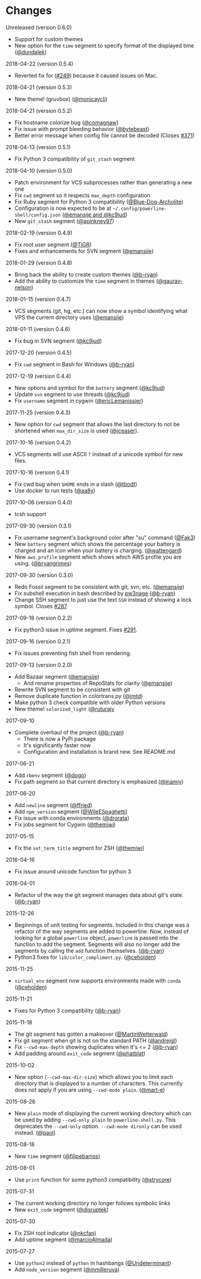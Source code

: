 # Changes

Unreleased (version 0.6.0)

* Support for custom themes
* New option for the `time` segment to specify format of the displayed time
  ([@dundalek](https://github.com/b-ryan/powerline-shell/pull/383))

2018-04-22 (version 0.5.4)

* Reverted fix for
  ([#249](https://github.com/b-ryan/powerline-shell/issues/249)) because it
  caused issues on Mac.

2018-04-21 (version 0.5.3)

* New theme! (gruvbox)
  ([@monicaycli](https://github.com/b-ryan/powerline-shell/pull/388))

2018-04-21 (version 0.5.2)

* Fix hostname colorize bug
  ([@comagnaw](https://github.com/b-ryan/powerline-shell/issues/353))
* Fix issue with prompt bleeding behavior
  ([@bytebeast](https://github.com/b-ryan/powerline-shell/issues/249))
* Better error message when config file cannot be decoded (Closes
  [#371](https://github.com/b-ryan/powerline-shell/issues/371))

2018-04-13 (version 0.5.1)

* Fix Python 3 compatibility of `git_stash` segment

2018-04-10 (version 0.5.0)

* Patch environment for VCS subprocesses rather than generating a new one
* Fix `cwd` segment so it respects `max_depth` configuration
* Fix Ruby segment for Python 3 compatibility
  ([@Blue-Dog-Archolite](https://github.com/b-ryan/powerline-shell/pull/366))
* Configuration is now expected to be at
  `~/.config/powerline-shell/config.json` ([@emansije and
  @kc9jud](https://github.com/b-ryan/powerline-shell/pull/334))
* New `git_stash` segment
  ([@apinkney97](https://github.com/b-ryan/powerline-shell/pull/379))

2018-02-19 (version 0.4.9)

* Fix root user segment
  ([@TiGR](https://github.com/b-ryan/powerline-shell/pull/362))
* Fixes and enhancements for SVN segment
  ([@emansije](https://github.com/b-ryan/powerline-shell/pull/349))

2018-01-29 (version 0.4.8)

* Bring back the ability to create custom themes
  ([@b-ryan](https://github.com/b-ryan/powerline-shell/pull/352))
* Add the ability to customize the `time` segment in themes
  ([@gaurav-nelson](https://github.com/b-ryan/powerline-shell/pull/338))

2018-01-15 (version 0.4.7)

* VCS segments (git, hg, etc.) can now show a symbol identifying what VPS the
  current directory uses
  ([@emansije](https://github.com/b-ryan/powerline-shell/pull/298))

2018-01-11 (version 0.4.6)

* Fix bug in SVN segment
  ([@kc9jud](https://github.com/b-ryan/powerline-shell/pull/347))

2017-12-20 (version 0.4.5)

* Fix `cwd` segment in Bash for Windows
  ([@b-ryan](https://github.com/b-ryan/powerline-shell/pull/340))

2017-12-19 (version 0.4.4)

* New options and symbol for the `battery` segment
  ([@kc9jud](https://github.com/b-ryan/powerline-shell/pull/332))
* Update `svn` segment to use threads
  ([@kc9jud](https://github.com/b-ryan/powerline-shell/pull/333))
* Fix `username` segment in cygwin
  ([@ericLemanissier](https://github.com/b-ryan/powerline-shell/commits/master))

2017-11-25 (version 0.4.3)

* New option for `cwd` segment that allows the last directory to not be
  shortened when `max_dir_size` is used
  ([@jceaser](https://github.com/banga/powerline-shell/pull/321)).

2017-10-16 (version 0.4.2)

* VCS segments will use ASCII `?` instead of a unicode symbol for new files.

2017-10-16 (version 0.4.1)

* Fix cwd bug when `$HOME` ends in a slash
  ([@tbodt](https://github.com/banga/powerline-shell/pull/309))
* Use docker to run tests
  ([@aa8y](https://github.com/banga/powerline-shell/pull/297))

2017-10-06 (version 0.4.0)

* tcsh support

2017-09-30 (version 0.3.1)

* Fix username segment's background color after "su" command
  ([@Fak3](https://github.com/banga/powerline-shell/pull/175))
* New `battery` segment which shows the percentage your battery is charged and
  an icon when your battery is charging.
  ([@wattengard](https://github.com/banga/powerline-shell/pull/204))
* New `aws_profile` segment which shows which AWS profile you are using.
  ([@bryangrimes](https://github.com/banga/powerline-shell/pull/223))

2017-09-30 (version 0.3.0)

* Redo Fossil segment to be consistent with git, svn, etc.
  ([@emansije](https://github.com/banga/powerline-shell/pull/286))
* Fix subshell execution in bash described by
  [pw3nage](https://github.com/njhartwell/pw3nage)
  ([@b-ryan](https://github.com/banga/powerline-shell/pull/282))
* Change SSH segment to just use the text `SSH` instead of showing a lock
  symbol. Closes [#287](https://github.com/banga/powerline-shell/issues/287).

2017-09-18 (version 0.2.2)

* Fix python3 issue in uptime segment. Fixes
  [#291](https://github.com/banga/powerline-shell/issues/291).

2017-09-16 (version 0.2.1)

* Fix issues preventing fish shell from rendering.

2017-09-13 (version 0.2.0)

* Add Bazaar segment
  ([@emansije](https://github.com/banga/powerline-shell/pull/283))
  * And rename properties of RepoStats for clarity
    ([@emansije](https://github.com/banga/powerline-shell/pull/284))
* Rewrite SVN segment to be consistent with git
* Remove duplicate function in colortrans.py
  ([@jmtd](https://github.com/banga/powerline-shell/pull/273))
* Make python 3 check compatible with older Python versions
* New theme! `solarized_light`
  ([@ruturajv](https://github.com/banga/powerline-shell/pull/143)

2017-09-10

* Complete overhaul of the project
  ([@b-ryan](https://github.com/banga/powerline-shell/pull/280))
  * There is now a PyPi package
  * It's significantly faster now
  * Configuration and installation is brand new. See README.md

2017-06-21

* Add `rbenv` segment
  ([@dogo](https://github.com/banga/powerline-shell/pull/260))
* Fix path segment so that current directory is emphasized
  ([@inamiy](https://github.com/banga/powerline-shell/pull/235))

2017-06-20

* Add `newline` segment
  ([@ffried](https://github.com/banga/powerline-shell/pull/266))
* Add `npm_version` segment
  ([@WileESpaghetti](https://github.com/banga/powerline-shell/pull/265))
* Fix issue with conda environments
  ([@drorata](https://github.com/banga/powerline-shell/pull/257))
* Fix jobs segment for Cygwin
  ([@themiwi](https://github.com/banga/powerline-shell/pull/256))

2017-05-15

* Fix the `set_term_title` segment for ZSH
  ([@themiwi](https://github.com/banga/powerline-shell/pull/255))

2016-04-16

* Fix issue around unicode function for python 3

2016-04-01

* Refactor of the way the git segment manages data about git's state.
  ([@b-ryan](https://github.com/milkbikis/powerline-shell/pull/221))

2015-12-26

* Beginnings of unit testing for segments. Included in this change was a
  refactor of the way segments are added to powerline. Now, instead of looking
  for a global `powerline` object, `powerline` is passed into the function to
  add the segment. Segments will also no longer add the segments by calling the
  `add` function themselves.
  ([@b-ryan](https://github.com/milkbikis/powerline-shell/pull/212))
* Python3 fixes for `lib/color_compliment.py`.
  ([@ceholden](https://github.com/milkbikis/powerline-shell/pull/220))

2015-11-25

* `virtual_env` segment now supports environments made with `conda`
  ([@ceholden](https://github.com/milkbikis/powerline-shell/pull/198))

2015-11-21

* Fixes for Python 3 compatibility
  ([@b-ryan](https://github.com/milkbikis/powerline-shell/pull/211))

2015-11-18

* The git segment has gotten a makeover
  ([@MartinWetterwald](https://github.com/milkbikis/powerline-shell/pull/136))
* Fix git segment when git is not on the standard PATH
  ([@andrejgl](https://github.com/milkbikis/powerline-shell/pull/153))
* Fix `--cwd-max-depth` showing duplicates when it's <= 2
  ([@b-ryan](https://github.com/milkbikis/powerline-shell/pull/209))
* Add padding around `exit_code` segment
  ([@phatblat](https://github.com/milkbikis/powerline-shell/pull/205))

2015-10-02

* New option (`--cwd-max-dir-size`) which allows you to limit each directory
  that is displayed to a number of characters. This currently does not apply
  if you are using `--cwd-mode plain`.
  ([@mart-e](https://github.com/milkbikis/powerline-shell/pull/127))

2015-08-26

* New `plain` mode of displaying the current working directory which can be
  used by adding `--cwd-only plain` to `powerline-shell.py`.
  This deprecates the `--cwd-only` option. `--cwd-mode dironly` can be used
  instead. ([@paol](https://github.com/milkbikis/powerline-shell/pull/156))

2015-08-18

* New `time` segment
  ([@filipebarros](https://github.com/milkbikis/powerline-shell/pull/107))

2015-08-01

* Use `print` function for some python3 compatibility
  ([@strycore](https://github.com/milkbikis/powerline-shell/pull/195))

2015-07-31

* The current working directory no longer follows symbolic links
* New `exit_code` segment
  ([@disruptek](https://github.com/milkbikis/powerline-shell/pull/129))

2015-07-30

* Fix ZSH root indicator
  ([@nkcfan](https://github.com/milkbikis/powerline-shell/pull/150))
* Add uptime segment
  ([@marcioAlmada](https://github.com/milkbikis/powerline-shell/pull/139))

2015-07-27

* Use `python2` instead of `python` in hashbangs
  ([@Undeterminant](https://github.com/milkbikis/powerline-shell/pull/100))
* Add `node_version` segment
  ([@mmilleruva](https://github.com/milkbikis/powerline-shell/pull/189))
